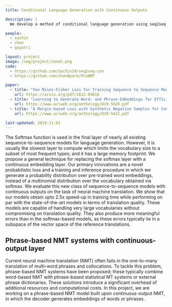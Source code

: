 ```yaml
---
title: Conditional Language Generation with Continuous Outputs

description: |
  We develop a method of conditional language generation using seq2seq models which produce word embeddings instead of a softmax based distribution over the vocabulary at each step enabling much faster training while maintaining generation quality.

people:
  - sachin
  - chan
  - gayatri

layout: project
image: /img/project/conmt.png
code: 
  - https://github.com/Sachin19/seq2seq-con
  - https://github.com/chan0park/PCoNMT

paper:
  - title: "Von Mises-Fisher Loss for Training Sequence to Sequence Models with Continuous Outputs"
    url: https://arxiv.org/pdf/1812.04616
  - title: "Learning to Generate Word- and Phrase-Embeddings for Efficient Phrase-Based Neural Machine Translation"
    url: https://www.aclweb.org/anthology/D19-5626.pdf
  - title: "A Margin-based Loss with Synthetic Negative Samples for Continuous-output Machine Translation"
    url: https://www.aclweb.org/anthology/D19-5621.pdf

last-updated: 2019-11-01
---
```


The Softmax function is used in the final layer of nearly all existing sequence-to-sequence models for language generation. However, it is usually the slowest layer to compute which limits the vocabulary size to a subset of most frequent types; and it has a large memory footprint. We propose a general technique for replacing the softmax layer with a continuous embedding layer. Our primary innovations are a novel probabilistic loss and a training and inference procedure in which we generate a probability distribution over pre-trained word embeddings, instead of a multinomial distribution over the vocabulary obtained via softmax. We evaluate this new class of sequence-to-sequence models with continuous outputs on the task of neural machine translation. We show that our models obtain upto 2.5x speed-up in training time while performing on par with the state-of-the-art models in terms of translation quality. These models are capable of handling very large vocabularies without compromising on translation quality. They also produce more meaningful errors than in the softmax-based models, as these errors typically lie in a subspace of the vector space of the reference translations.

## Phrase-based NMT systems with continuous-output layer
Current neural machine translation (NMT) often fails in the one-to-many translation of multi-word phrases and collocations. To tackle this problem, phrase-based NMT systems have been proposed; these typically combine word-based NMT with phrase-based statistical MT systems or external phrase dictionaries. These solutions introduce a significant overhead of additional resources and computational costs. In this project, we are working on a phrase-based NMT model built upon continuous-output NMT, in which the decoder generates embeddings of words *or* phrases. 
